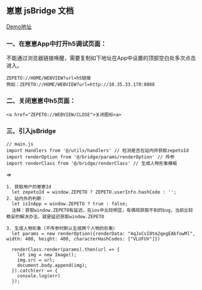 ## 崽崽 jsBridge 文档

[Demo地址](https://sunnyeternal.github.io/Zepeto_jsBridge/bridge.html)

### 一、在崽崽App中打开h5调试页面：

不能通过浏览器链接唤醒，需要复制如下地址在App中设置的顶部空白处多次点击进入。
```
ZEPETO://HOME/WEBVIEW?url=h5链接
例如：ZEPETO://HOME/WEBVIEW?url=http://10.35.33.170:8088
```

### 二、关闭崽崽中h5页面：

```
<a href="ZEPETO://WEBVIEW/CLOSE">关闭图标<a>
```
            
### 三、引入jsBridge

```
// main.js
import Handlers from '@/utils/handlers' // 检测是否在站内并获取zepetoId
import renderOption from '@/bridge/params/renderOption' // 传参
import renderClass from '@/bridge/renderClass' // 生成人物形象模板
```
=>
```
1. 获取用户的崽崽Id
  let zepetoId = window.ZEPETO ? ZEPETO.userInfo.hashCode : '';
2. 站内外的判断：
  let isInApp = window.ZEPETO ? true : false;
  注释：获取window.ZEPETO有延迟，在ios中比较明显，有偶现获取不到的bug，当前比较稳妥的解决办法，就是延迟获取window.ZEPETO

3. 生成人物形象（不传参时默认生成两个人物的形象）
  let params = new renderOption({renderData: "4qJxCsI8tm2qegEAbfowMl", width: 400, height: 400, characterHashCodes: ["VLUFUV"]})

  renderClass.render(params).then(url => {
    let img = new Image();
    img.src = url;
    document.body.append(img);
  }).catch(err => {
    console.log(err)
  });
```
